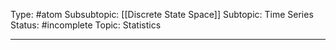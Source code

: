 Type: #atom 
Subsubtopic: [[Discrete State Space]]
Subtopic: Time Series
Status: #incomplete 
Topic: Statistics

----
